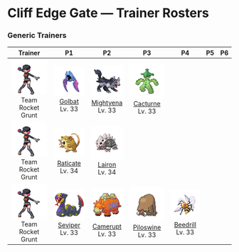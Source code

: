 # Cliff Edge Gate — Trainer Rosters

### Generic Trainers

| Trainer | P1 | P2 | P3 | P4 | P5 | P6 |
|:-------:|:--:|:--:|:--:|:--:|:--:|:--:|
| ![Team Rocket Grunt](../../assets/trainers/rocket_grunt.png "Team Rocket Grunt")<br>Team Rocket Grunt | ![Golbat](../../assets/sprites/golbat/front.gif "Golbat: It can drink more than 10 ounces of blood at once. If it has too much, it gets heavy and flies clumsily.")<br>[Golbat](../../pokemon/golbat.md/)<br>Lv. 33 | ![Mightyena](../../assets/sprites/mightyena/front.gif "Mightyena: It chases down prey in a pack of around ten. They defeat foes with perfectly coordinated teamwork.")<br>[Mightyena](../../pokemon/mightyena.md/)<br>Lv. 33 | ![Cacturne](../../assets/sprites/cacturne/front.gif "Cacturne: Packs of them follow travelers through the desert until the travelers can no longer move.")<br>[Cacturne](../../pokemon/cacturne.md/)<br>Lv. 33 |
| ![Team Rocket Grunt](../../assets/trainers/rocket_grunt.png "Team Rocket Grunt")<br>Team Rocket Grunt | ![Raticate](../../assets/sprites/raticate/front.gif "Raticate: Its whiskers help it to maintain balance. Its fangs never stop growing, so it gnaws to pare them down.")<br>[Raticate](../../pokemon/raticate.md/)<br>Lv. 34 | ![Lairon](../../assets/sprites/lairon/front.gif "Lairon: It loves iron ore. Groups of them fight for territory by bashing one another with their steel bodies.")<br>[Lairon](../../pokemon/lairon.md/)<br>Lv. 34 |
| ![Team Rocket Grunt](../../assets/trainers/rocket_grunt.png "Team Rocket Grunt")<br>Team Rocket Grunt | ![Seviper](../../assets/sprites/seviper/front.gif "Seviper: In battle, it uses its bladed tail to counter any ZANGOOSE. It secretes a deadly venom in its tail.")<br>[Seviper](../../pokemon/seviper.md/)<br>Lv. 33 | ![Camerupt](../../assets/sprites/camerupt/front.gif "Camerupt: It lives in the crater of a volcano. It is well known that the humps on its back erupt every 10 years.")<br>[Camerupt](../../pokemon/camerupt.md/)<br>Lv. 33 | ![Piloswine](../../assets/sprites/piloswine/front.gif "Piloswine: If it charges at an enemy, the hairs on its back stand up straight. It is very sensitive to sound.")<br>[Piloswine](../../pokemon/piloswine.md/)<br>Lv. 33 | ![Beedrill](../../assets/sprites/beedrill/front.gif "Beedrill: It has three poison barbs. The barb on its tail secretes the most powerful poison.")<br>[Beedrill](../../pokemon/beedrill.md/)<br>Lv. 33 |

